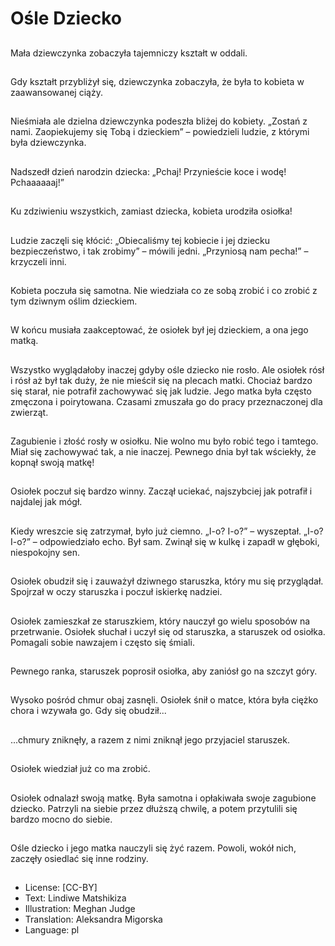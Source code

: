 # Ośle Dziecko

##
Mała dziewczynka zobaczyła tajemniczy kształt w oddali.

##
Gdy kształt przybliżył się, dziewczynka zobaczyła, że była to kobieta w zaawansowanej ciąży.

##
Nieśmiała ale dzielna dziewczynka podeszła bliżej do kobiety. „Zostań z nami. Zaopiekujemy się Tobą i dzieckiem” – powiedzieli ludzie, z którymi była dziewczynka.

##
Nadszedł dzień narodzin dziecka: „Pchaj! Przynieście koce i wodę! Pchaaaaaaj!”

##
Ku zdziwieniu wszystkich, zamiast dziecka, kobieta urodziła osiołka!

##
Ludzie zaczęli się kłócić: „Obiecaliśmy tej kobiecie i jej dziecku bezpieczeństwo, i tak zrobimy” – mówili jedni. „Przyniosą nam pecha!” – krzyczeli inni.

##
Kobieta poczuła się samotna. Nie wiedziała co ze sobą zrobić i co zrobić z tym dziwnym oślim dzieckiem.

##
W końcu musiała zaakceptować, że osiołek był jej dzieckiem, a ona jego matką.

##
Wszystko wyglądałoby inaczej gdyby ośle dziecko nie rosło. Ale osiołek rósł i rósł aż był tak duży, że nie mieścił się na plecach matki. Chociaż bardzo się starał, nie potrafił zachowywać się jak ludzie. Jego matka była często zmęczona i poirytowana. Czasami zmuszała go do pracy przeznaczonej dla zwierząt.

##
Zagubienie i złość rosły w osiołku. Nie wolno mu było robić tego i tamtego. Miał się zachowywać tak, a nie inaczej. Pewnego dnia był tak wściekły, że kopnął swoją matkę!

##
Osiołek poczuł się bardzo winny. Zaczął uciekać, najszybciej jak potrafił i najdalej jak mógł.

##
Kiedy wreszcie się zatrzymał, było już ciemno. „I-o? I-o?” – wyszeptał. „I-o? I-o?” – odpowiedziało echo. Był sam. Zwinął się w kulkę i zapadł w głęboki, niespokojny sen.

##
Osiołek obudził się i zauważył dziwnego staruszka, który mu się przyglądał. Spojrzał w oczy staruszka i poczuł iskierkę nadziei.

##
Osiołek zamieszkał ze staruszkiem, który nauczył go wielu sposobów na przetrwanie. Osiołek słuchał i uczył się od staruszka, a staruszek od osiołka. Pomagali sobie nawzajem i często się śmiali.

##
Pewnego ranka, staruszek poprosił osiołka, aby zaniósł go na szczyt góry.

##
Wysoko pośród chmur obaj zasnęli. Osiołek śnił o matce, która była ciężko chora i wzywała go. Gdy się obudził...

##
...chmury zniknęły, a razem z nimi zniknął jego przyjaciel staruszek.

##
Osiołek wiedział już co ma zrobić.

##
Osiołek odnalazł swoją matkę. Była samotna i opłakiwała swoje zagubione dziecko. Patrzyli na siebie przez dłuższą chwilę, a potem przytulili się bardzo mocno do siebie.

##
Ośle dziecko i jego matka nauczyli się żyć razem. Powoli, wokół nich, zaczęły osiedlać się inne rodziny.

##
* License: [CC-BY]
* Text: Lindiwe Matshikiza
* Illustration: Meghan Judge
* Translation: Aleksandra Migorska
* Language: pl
